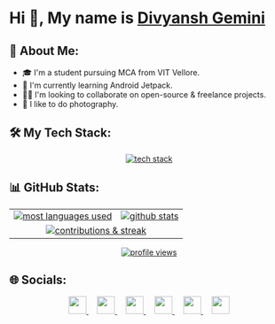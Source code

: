 # Hi 👋, My name is [Divyansh Gemini](https://www.divyanshgemini.dev/)

## 💫 About Me:
- 🎓 I'm a student pursuing MCA from VIT Vellore.
- 🌱 I'm currently learning Android Jetpack.
- 🤝🏼 I'm looking to collaborate on open-source & freelance projects.
- 📸 I like to do photography.



## 🛠️ My Tech Stack:
<p align="center">
    <a href="https://www.divyanshgemini.dev/">
        <img src="https://skillicons.dev/icons?i=html,css,js,react,tailwind,nodejs,androidstudio,java,py,git,github,firebase" alt="tech stack" />
    </a>
</p>

## 📊 GitHub Stats:
<table align="center">
    <tr>
        <td>
            <a href="https://www.divyanshgemini.dev/">
                <img src="https://github-readme-stats.vercel.app/api/top-langs/?username=Divyansh-Gemini&theme=dark&hide_border=false&include_all_commits=false&count_private=true&layout=compact" alt="most languages used" />
            </a>
        <td>
            <a href="https://www.divyanshgemini.dev/">
                <img src="https://github-readme-stats.vercel.app/api?username=Divyansh-Gemini&theme=dark&hide_border=false&include_all_commits=false&show_icons=true&icon_color=FB8C00&line_height=20&count_private=true" alt="github stats" />
            </a>
        </td>
    </tr>
    <tr>
        <td colspan="2" align="center">
            <a href="https://www.divyanshgemini.dev/">
                <img src="https://github-readme-streak-stats.herokuapp.com/?user=Divyansh-Gemini&theme=dark&hide_border=false" alt="contributions & streak"/>
            </a>
        </td>
    </tr>
</table>
<!-- Profile Views -->
<p align="center">
    <a href="https://www.divyanshgemini.dev/">
        <img src="https://komarev.com/ghpvc/?username=Divyansh-Gemini&color=B22222&style=for-the-badge" alt="profile views" />
    </a>
</p>

## 🌐 Socials:
<p align="center">
    <a href="https://www.linkedin.com/in/divyansh-gemini/">
        <img height="32" width="32" src="https://cdn.simpleicons.org/linkedin" />
    </a>
    &nbsp;&nbsp;&nbsp;
    <a href="https://www.instagram.com/enlightened.gemini/">
        <img height="32" width="32" src="https://cdn.simpleicons.org/instagram" />
    </a>
    &nbsp;&nbsp;&nbsp;
    <a href="https://twitter.com/DivyanshGemini">
        <img height="32" width="32" src="https://cdn.simpleicons.org/x" />
    </a>
    &nbsp;&nbsp;&nbsp;
    <a href="https://stackoverflow.com/users/19415431/divyansh-gemini">
        <img height="32" width="32" src="https://cdn.simpleicons.org/stackoverflow" />
    </a>
    &nbsp;&nbsp;&nbsp;
    <a href="https://www.hackerrank.com/profile/DivyanshGemini">
        <img height="32" width="32" src="https://cdn.simpleicons.org/hackerrank" />
    </a>
    &nbsp;&nbsp;&nbsp;
    <a href="https://leetcode.com/Divyansh-Gemini/">
        <img height="32" width="32" src="https://cdn.simpleicons.org/leetcode" />
    </a>
</p>

<!-- Holopin badges -->
<!-- [![@divyanshgemini's Holopin board](https://holopin.me/divyanshgemini)](https://holopin.io/@divyanshgemini) -->
